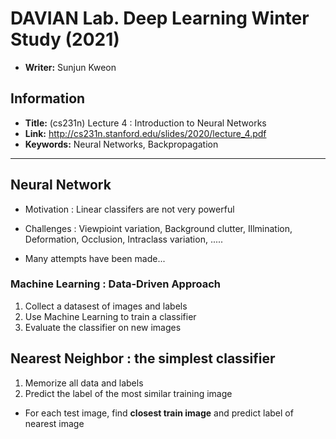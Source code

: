 # DAVIAN Lab. Deep Learning Winter Study (2021)

- **Writer:** Sunjun Kweon

## Information

- **Title:** (cs231n) Lecture 4 : Introduction to Neural Networks 
- **Link:** http://cs231n.stanford.edu/slides/2020/lecture_4.pdf
- **Keywords:** Neural Networks, Backpropagation
-------------------------------------------------------

## Neural Network

- Motivation : Linear classifers are not very powerful

- Challenges : Viewpioint variation, Background clutter, Illmination, Deformation, Occlusion, Intraclass variation, .....
- Many attempts have been made...

### Machine Learning : Data-Driven Approach

1. Collect a datasest of images and labels
2. Use Machine Learning to train a classifier
3. Evaluate the classifier on new images

## Nearest Neighbor : the simplest classifier
1. Memorize all data and labels
2. Predict the label of the most similar training image
  - For each test image, find **closest train image** and predict label of nearest image

